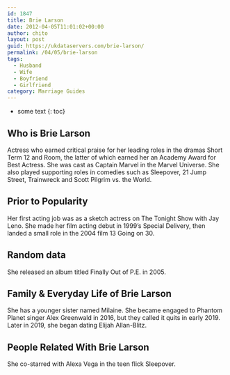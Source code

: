 ```yaml
---
id: 1847
title: Brie Larson
date: 2012-04-05T11:01:02+00:00
author: chito
layout: post
guid: https://ukdataservers.com/brie-larson/
permalink: /04/05/brie-larson
tags:
  - Husband
  - Wife
  - Boyfriend
  - Girlfriend
category: Marriage Guides
---
```


* some text
{: toc}


## Who is  Brie Larson
                  
                  
                  
Actress who earned critical praise for her leading roles in the dramas Short Term 12 and Room, the latter of which earned her an Academy Award for Best Actress. She was cast as Captain Marvel in the Marvel Universe. She also played supporting roles in comedies such as Sleepover, 21 Jump Street, Trainwreck and Scott Pilgrim vs. the World.
                  
                
                
                
## Prior to Popularity 
                  
                  
                  
Her first acting job was as a sketch actress on The Tonight Show with Jay Leno. She made her film acting debut in 1999&#8217;s Special Delivery, then landed a small role in the 2004 film 13 Going on 30. 
                  
                
                
                
## Random data 
                  
                  
                  
She released an album titled Finally Out of P.E. in 2005. 
                  
                
                
                
## Family & Everyday Life of Brie Larson
                  
                  
                  
She has a younger sister named Milaine. She became engaged to Phantom Planet singer Alex Greenwald in 2016, but they called it quits in early 2019. Later in 2019, she began dating Elijah Allan-Blitz. 
                  
                
                
                
## People Related With  Brie Larson
                  
                  
                  
She co-starred with Alexa Vega in the teen flick Sleepover.
                  
                
              
            
          
          
          
    
    
  
